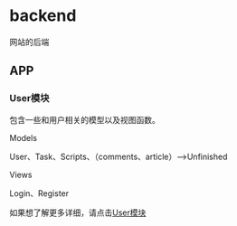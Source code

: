 # backend
网站的后端

## APP
### User模块
包含一些和用户相关的模型以及视图函数。

Models

User、Task、Scripts、（comments、article）-->Unfinished

Views

Login、Register

如果想了解更多详细，请点击[User模块](https://github.com/XAssets559/backend/blob/master/user/User%E6%A8%A1%E5%9D%97.md)
